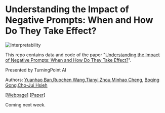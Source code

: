 # Understanding the Impact of Negative Prompts: When and How Do They Take Effect?


<!-- ![Dataset](https://img.shields.io/badge/Dataset-ODFN-blue)<br> -->
![Interpretability](https://img.shields.io/badge/Task-Interpretability-red)
<!-- ![Prompt Optimization](https://img.shields.io/badge/Task-Prompt--Optimization-red)<br> -->
<!-- ![GPT-4V](https://img.shields.io/badge/Model-GPT--4V-yellow)
![Gemini-pro-vision](https://img.shields.io/badge/Model-Gemini--pro--vision-yellow) -->

This repo contains data and code of the paper "[Understanding the Impact of Negative Prompts: When and How Do They Take Effect?](https://arxiv.org/abs/2406.02965)".

Presented by TurningPoint AI

Authors: [Yuanhao Ban](https://github.com/banyuanhao),[Ruochen Wang](https://ruocwang.github.io/),[Tianyi Zhou](https://tianyizhou.github.io/),[Minhao Cheng](https://cmhcbb.github.io/), [Boqing Gong](http://boqinggong.info/),[Cho-Jui Hsieh](https://scholar.google.com/citations?user=Wy89g4IAAAAJ&hl=en)

[[Webpage](https://banyuanhao.github.io/pr_negative_prompts/)] [[Paper](https://arxiv.org/abs/2406.02965)]

Coming next week.
